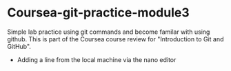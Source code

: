 # Coursea-git-practice-module3
Simple lab practice using git commands and become familar with using github. This is part of the Coursea course review for "Introduction to Git and GitHub".

- Adding a line from the local machine via the nano editor
